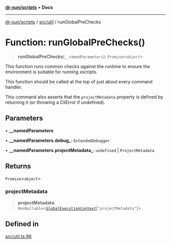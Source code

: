[**@-xun/scripts**](../../../README.md) • **Docs**

***

[@-xun/scripts](../../../README.md) / [src/util](../README.md) / runGlobalPreChecks

# Function: runGlobalPreChecks()

> **runGlobalPreChecks**(`__namedParameters`): `Promise`\<`object`\>

This function runs common checks against the runtime to ensure the
environment is suitable for running xscripts.

This function should be called at the top of just about every command
handler.

This command also asserts that the `projectMetadata` property is defined by
returning it (or throwing a CliError if undefined).

## Parameters

• **\_\_namedParameters**

• **\_\_namedParameters.debug\_**: `ExtendedDebugger`

• **\_\_namedParameters.projectMetadata\_**: `undefined` \| `ProjectMetadata`

## Returns

`Promise`\<`object`\>

### projectMetadata

> **projectMetadata**: `NonNullable`\<[`GlobalExecutionContext`](../../configure/type-aliases/GlobalExecutionContext.md)\[`"projectMetadata"`\]\>

## Defined in

[src/util.ts:96](https://github.com/Xunnamius/xscripts/blob/ca4900adafe61fe400aec55151e46f5130a666a6/src/util.ts#L96)
